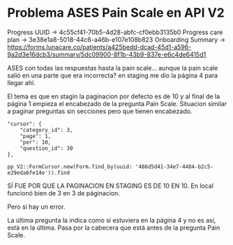 # Problema ASES Pain Scale en API V2
Progress UUID -> 4c55cf41-70b5-4d28-abfc-cf0ebb3135b0
Progress care plan -> 3e38e1a8-5018-44c6-a46b-e107e108b823
Onboarding Summary -> https://forms.lunacare.co/patients/a425bedd-dcad-45d1-a596-9a2d3e16dcb3/summary/5dc09900-8f1b-43b9-837e-e6c4de6415d1

ASES con todas las respuestas hasta la pain scale... aunque la pain scale salió en una parte que era incorrecta? en staging me dio la página 4 para llegar ahí.

El tema es que en stagin la paginacion por defecto es de 10 y al final de la página 1 empieza
el encabezado de la pregunta Pain Scale. Situacion similar a paginar preguntas sin secciones pero que tienen encabezado.


    "cursor": {
        "category_id": 3,
        "page": 1,
        "per": 10,
        "question_id": 30
    },
    
    pp V2::FormCursor.new(Form.find_by(uuid: '486d5d41-34e7-4484-b2c5-e29eda6fe14e')).find

SÍ FUE POR QUE LA PAGINACION EN STAGING ES DE 10 EN 10. En local funcionó bien de 3 en 3 de páginacion.

Pero sí hay un error.

La última pregunta la indica como si estuviera en la página 4 y no es así, está en la última. Pasa por la cabecera que está antes de la pregunta Pain Scale.

